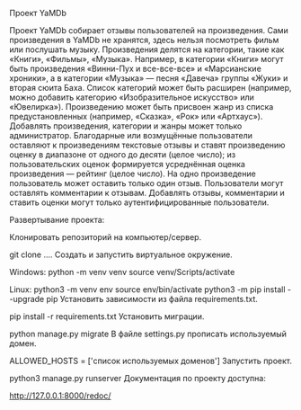 Проект YaMDb

Проект YaMDb собирает отзывы пользователей на произведения. Сами произведения в YaMDb не хранятся, здесь нельзя посмотреть фильм или послушать музыку.
Произведения делятся на категории, такие как «Книги», «Фильмы», «Музыка». Например, в категории «Книги» могут быть произведения «Винни-Пух и все-все-все» и «Марсианские хроники», а в категории «Музыка» — песня «Давеча» группы «Жуки» и вторая сюита Баха. Список категорий может быть расширен (например, можно добавить категорию «Изобразительное искусство» или «Ювелирка»).
Произведению может быть присвоен жанр из списка предустановленных (например, «Сказка», «Рок» или «Артхаус»).
Добавлять произведения, категории и жанры может только администратор.
Благодарные или возмущённые пользователи оставляют к произведениям текстовые отзывы и ставят произведению оценку в диапазоне от одного до десяти (целое число); из пользовательских оценок формируется усреднённая оценка произведения — рейтинг (целое число). На одно произведение пользователь может оставить только один отзыв.
Пользователи могут оставлять комментарии к отзывам.
Добавлять отзывы, комментарии и ставить оценки могут только аутентифицированные пользователи.

Развертывание проекта:

Клонировать репозиторий на компьютер/сервер.

git clone ....
Создать и запустить виртуальное окружение.

Windows:
    python -m venv venv
    source venv/Scripts/activate

Linux:
    python3 -m venv env
    source env/bin/activate
    python3 -m pip install --upgrade pip
Установить зависимости из файла requirements.txt.

pip install -r requirements.txt
Установить миграции.

python manage.py migrate
В файле settings.py прописать используемый домен.

ALLOWED_HOSTS = ['список используемых доменов']
Запустить проект.

python3 manage.py runserver
Документация по проекту доступна:

http://127.0.0.1:8000/redoc/
